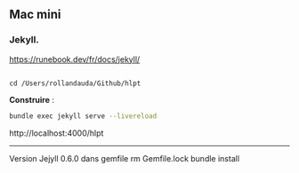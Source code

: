 ## Mac mini

### Jekyll. 

https://runebook.dev/fr/docs/jekyll/

```

cd /Users/rollandauda/Github/hlpt
```

**Construire** :

```bash
bundle exec jekyll serve --livereload
```

http://localhost:4000/hlpt

--- 

Version Jejyll
0.6.0 dans gemfile
rm Gemfile.lock
bundle install